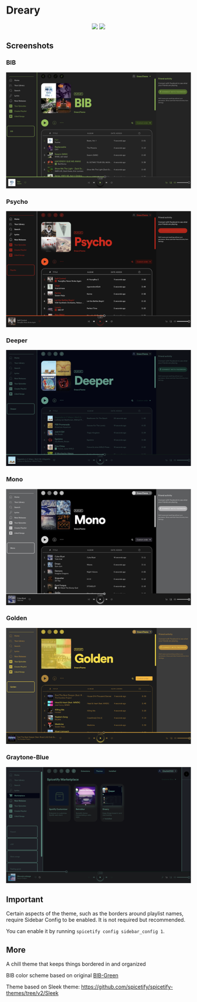 # Dreary

<p align="center">
  <a href="https://github.com/spicetify/spicetify-cli"><img src="https://img.shields.io/badge/Spicetify-2.9.9-eb5a37"></a>
  <a href="https://github.com/spicetify/spicetify-cli"><img src="https://img.shields.io/badge/Spotify-1.1.85-1DB954"></a>
</p>

<!-- Please validate your theme's compatibility with the latest versions often, as we will remove themes that have become unsupported. -->

## Screenshots

### BIB

![BIB Screenshot](screenshots/bib.png)

### Psycho

![Psycho Screenshot](screenshots/psycho.png)

### Deeper

![Deeper Screenshot](screenshots/deeper.png)

### Mono

![Mono Screenshot](screenshots/mono.png)

### Golden

![Golden Screenshot](screenshots/golden.png)

### Graytone-Blue

![Graytone-Blue Screenshot](screenshots/graytone-blue.png)

## Important

Certain aspects of the theme, such as the borders around playlist names, require Sidebar Config to be enabled. It is not required but recommended.

You can enable it by running `spicetify config sidebar_config 1`.

## More

A chill theme that keeps things bordered in and organized

BIB color scheme based on original [BIB-Green](https://github.com/spicetify/spicetify-themes/tree/master/BIB-Green)

Theme based on Sleek theme: https://github.com/spicetify/spicetify-themes/tree/v2/Sleek
